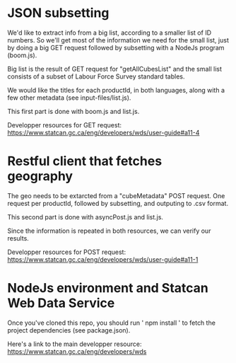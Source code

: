 # JSON subsetting
We'd like to extract info from a big list, according to a smaller list of ID numbers.
So we'll get most of the information we need for the small list, just by doing a big GET request followed by subsetting with a NodeJs program (boom.js).

Big list is the result of GET request for "getAllCubesList" and the small list consists of a subset of Labour Force Survey standard tables.

We would like the titles for each productId, in both languages, along with a few other metadata (see input-files/list.js).

This first part is done with boom.js and list.js.

Developper resources for GET request: https://www.statcan.gc.ca/eng/developers/wds/user-guide#a11-4

# Restful client that fetches geography

The geo needs to be extarcted from a "cubeMetadata" POST request. One request per productId, followed by subsetting, and outputing to .csv format.

This second part is done with asyncPost.js and list.js.

Since the information is repeated in both resources, we can verify our results.

Developper resources for POST request: https://www.statcan.gc.ca/eng/developers/wds/user-guide#a11-1

# NodeJs environment and Statcan Web Data Service

Once you've cloned this repo, you should run ' npm install ' to fetch the project dependencies (see package.json).

Here's a link to the main developper resource: https://www.statcan.gc.ca/eng/developers/wds
